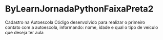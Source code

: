# ByLearnJornadaPythonFaixaPreta2
Cadastro na Autoescola
Código desenvolvido para realizar o primeiro contato com a autoescola, informando: nome, idade e qual o tipo de veículo que deseja  ter aula
